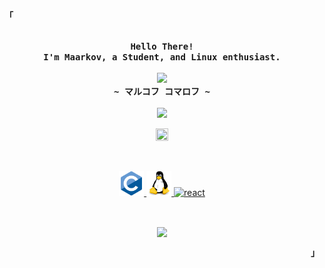 <p align="left"><strong><samp>「</samp></strong></p>
    <p align="center">
      <samp><br>
            <b>
            Hello There!
        <br>
            I'm Maarkov, a Student, and Linux enthusiast.
            </b>
        <br>
        <br>
          <image src="https://readme-typing-svg.herokuapp.com?font=Iosevka&size=24&color=BC83E3&center=true&width=410&height=45&lines=Everything+can+be+optimized">
        <br>
            <b>
            ~ マルコフ コマロフ ~
            </b>
        <br>
        <br>
          <image src="https://readme-typing-svg.herokuapp.com?font=Iosevka&size=16&color=1793D1&center=true&width=410&height=45&lines=I+use+arch+btw+<3">
      </samp>
    </p>
<p align="center"><a href="https://archlinux.org/">
    <img src="https://i.postimg.cc/8zbXyg1X/1200px-Arch-Linux-logo-svg.png" height="20%" width="20%">
</a></p>
        <br> 
<p align="center"> <a href="https://www.w3schools.com/c/" target="_blank">
    <img src="https://raw.githubusercontent.com/devicons/devicon/master/icons/c/c-original.svg" alt="c" width="40" height="40"/>
</a>
<a href="https://www.linux.org/" target="_blank">
    <img src="https://raw.githubusercontent.com/devicons/devicon/master/icons/linux/linux-original.svg" alt="linux" width="40" height="40"/>
</a>
<a href="https://es.wikipedia.org/wiki/Bash" target="_blank">
    <img src="https://i.postimg.cc/KYYRkqtV/Terminalicon2.png" alt="react" width="40" height="40"/>
</a> </p>
<br>
<p align="center"><a href="https://github.com/anuraghazra/github-readme-stats">
  <img align="center" src="https://github-readme-stats.vercel.app/api/top-langs/?username=Markov-Komarov&show_icons=true&theme=dracula&layout=compact&hide=html,roff,css" />
</a></p>
<p align="right"><strong><samp>」</samp></strong></p>
